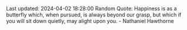 Last updated: 2024-04-02 18:28:00
Random Quote: Happiness is as a butterfly which, when pursued, is always beyond our grasp, but which if you will sit down quietly, may alight upon you. - Nathaniel Hawthorne
